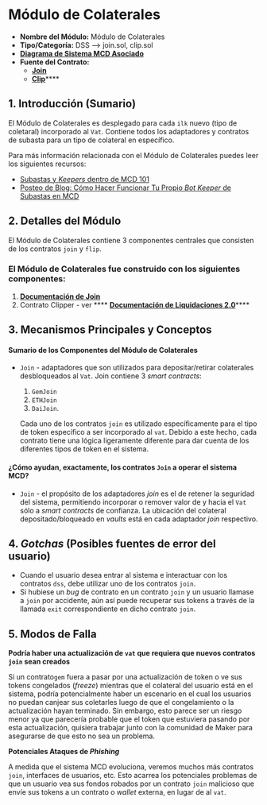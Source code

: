 # Módulo de Colaterales

* **Nombre del Módulo:** Módulo de Colaterales
* **Tipo/Categoría:** DSS —> join.sol, clip.sol
* [**Diagrama de Sistema MCD Asociado**](https://github.com/makerdao/dss/wiki)
* **Fuente del Contrato:**&#x20;
  * [**Join**](https://github.com/makerdao/dss/blob/master/src/join.sol)
  * [**Clip**](https://github.com/makerdao/dss/blob/master/src/clip.sol)****

## 1. Introducción (Sumario)

El Módulo de Colaterales es desplegado para cada `ilk` nuevo (tipo de coletaral) incorporado al `Vat`. Contiene todos los adaptadores y contratos de subasta para un tipo de colateral en específico.

Para más información relacionada con el Módulo de Colaterales puedes leer los siguientes recursos:

* [Subastas y _Keepers_ dentro de MCD 101](https://github.com/makerdao/developerguides/blob/master/keepers/auctions/auctions-101.md)
* [Posteo de Blog: Cómo Hacer Funcionar Tu Propio _Bot Keeper_ de Subastas en MCD](https://blog.makerdao.com/how-to-run-your-own-auction-keeper-bot-in-mcd/)

## 2. Detalles del Módulo

El Módulo de Colaterales contiene 3 componentes centrales que consisten de los contratos `join` y `flip`.

### El Módulo de Colaterales fue construido con los siguientes componentes:

1. [**Documentación de Join**](https://docs.makerdao.com/smart-contract-modules/collateral-module/join-detailed-documentation)
2. Contrato Clipper - ver **** [**Documentación de Liquidaciones 2.0**](https://docs.makerdao.com/smart-contract-modules/dog-and-clipper-detailed-documentation)****

## 3. Mecanismos Principales y Conceptos

#### Sumario de los **Componentes del Módulo de Colaterales**

*   `Join` - adaptadores que son utilizados para depositar/retirar colaterales desbloqueados al `Vat`. Join contiene 3 _smart contracts_:

    1. `GemJoin`
    2. `ETHJoin`
    3. `DaiJoin`.

    Cada uno de los contratos `join` es utilizado específicamente para el tipo de token específico a ser incorporado al `vat`. Debido a este hecho, cada contrato tiene una lógica ligeramente diferente para dar cuenta de los diferentes tipos de token en el sistema.

#### ¿Cómo ayudan, exactamente, los contratos `Join` a operar el sistema MCD?

* `Join` - el propósito de los adaptadores _join_ es el de retener la seguridad del sistema, permitiendo incorporar o remover valor de y hacia el `Vat` sólo a _smart contracts_ de confianza. La ubicación del colateral depositado/bloqueado en _vaults_ está en cada adaptador _join_ respectivo.

## 4. _Gotchas_ (Posibles fuentes de error del usuario)

* Cuando el usuario desea entrar al sistema e interactuar con los contratos `dss`, debe utilizar uno de los contratos `join`.
* Si hubiese un _bug_ de contrato en un contrato `join` y un usuario llamase a `join` por accidente, aún así puede recuperar sus tokens a través de la llamada `exit` correspondiente en dicho contrato `join`.

## 5. Modos de Falla

**Podría haber una actualización de `vat` que requiera que nuevos contratos `join` sean creados**

Si un contrato`gem` fuera a pasar por una actualización de token o ve sus tokens congelados (_freeze_) mientras que el colateral del usuario está en el sistema, podría potencialmente haber un escenario en el cual los usuarios no puedan canjear sus coletarles luego de que el congelamiento o la actualización hayan terminado. Sin embargo, esto parece ser un riesgo menor ya que parecería probable que el token que estuviera pasando por esta actualización, quisiera trabajar junto con la comunidad de Maker para asegurarse de que esto no sea un problema.

**Potenciales Ataques de _Phishing_**

A medida que el sistema MCD evoluciona, veremos muchos más contratos `join`, interfaces de usuarios, etc. Esto acarrea los potenciales problemas de que un usuario vea sus fondos robados por un contrato `join` malicioso que envíe sus tokens a un contrato o _wallet_ externa, en lugar de al `vat`.